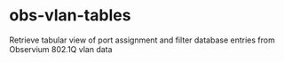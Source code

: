 # obs-vlan-tables
Retrieve tabular view of port assignment and filter database entries from Observium 802.1Q vlan data
